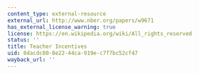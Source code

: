 ```yaml
---
content_type: external-resource
external_url: http://www.nber.org/papers/w9671
has_external_license_warning: true
license: https://en.wikipedia.org/wiki/All_rights_reserved
status: ''
title: Teacher Incentives
uid: 8dacdc80-8e22-44ca-919e-c7f7bc52cf47
wayback_url: ''
---
```


